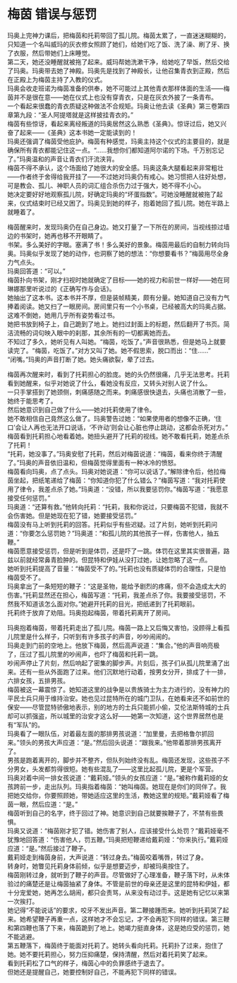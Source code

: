 # 梅茵 错误与惩罚
玛奥上完神力课后，把梅茵和托莉带回了孤儿院。梅茵太累了，一直迷迷糊糊的，只知道一个名叫威玛的灰衣修女照顾了她们，给她们吃了饭、洗了澡、刷了牙、换了衣服，然后带她们上床睡觉。  
第二天，她还没睡醒就被拖了起来。威玛帮她洗漱干净，给她吃了早饭，然后交给了玛奥。玛奥带去她了神殿。玛奥先是找到了神殿长，让他召集青衣到正殿，然后在正殿上为梅茵主持了入教的仪式。  
玛奥会收走班诺为梅茵准备的供奉，她不可能过上其他青衣那样体面的生活——梅茵并不是很在意——她在仪式上也没有穿青衣，只是在灰衣外披了一条青布。  
一个看起来很蠢的青衣质疑这种做法不合规矩。玛奥让他去读《圣典》第三卷第四章第九段：“圣人阿提塔就是这样披挂青衣的。”  
梅茵有些惊讶，看起来离经叛道的玛奥居然这么熟悉《圣典》。惊讶过后，她又兴奋了起来——《圣典》这本书她一定能读到的！  
玛奥还强调了梅茵受他庇护。梅茵有种感觉，玛奥主持这个仪式的主要目的，就是确保所有青衣都能记住这一点。“……我想你们都知道阿尔诺的下场。千万别忘记了。”玛奥温和的声音让青衣们汗流浃背。  
梅茵不得不承认，这个场面给了她很大的安全感。玛奥这条大腿看起来非常粗壮——作者终于舍得给我开挂了——不过她对玛奥仍有戒心。她习惯把人往好处想，可是教会、孤儿、神职人员的词汇组合杀伤力过于强大，她不得不小心。  
她决定要好好地观察孤儿院，好确定玛奥的“坏蛋指数”。可她没睡醒就被拖了起来，仪式结束时已经又困了。玛奥见到她的样子，抱着她回了孤儿院。她在半路上就睡着了。  


梅茵醒来时，发现玛奥仍在自己身边。她又打量了一下所在的房间，当视线掠过墙边的书架时，她再也移不开眼睛了。  
书架。多么美好的字眼。塞满了书！多么美好的景象。梅茵用最后的自制力转向玛奥。玛奥似乎发现了她的动作，也洞察了她的想法：“你想要看书？”梅茵用尽全身力气点头。  
玛奥回答道：“可以。”  
梅茵扑向书架，刚才扫视时她就确定了目标——她的视力和前世一样好——她在珂琳娜那里听说过的《正确写作与会话》。  
她抽出了这本书。这本书并不厚，但是装帧精美，颇有分量。她知道自己没有力气捧着阅读。她又扫了一眼房间。房间里只有一个小书桌，已经被高大的玛奥占据。这难不倒她，她用几乎所有姿势看过书。  
她把书放到椅子上，自己跪到了地上。她扫过封面上的标题，然后翻开了书页。简洁流畅的词句映入眼中的刹那，其余所有的一切都离她而去。  
不知过了多久，她听见有人叫她。“梅茵，吃饭了。”声音很熟悉，但是她马上就要读完了。“梅茵，吃饭了。”对方又叫了她。她不假思索，脱口而出：“住……”  
“闭嘴。”玛奥的声音打断了她。她头痛欲裂，晕了过去。  


梅茵再次醒来时，看到了托莉担心的脸庞。她的头仍然很痛，几乎无法思考。托莉看到她醒来，似乎对她说了什么，看她没有反应，又转头对别人说了什么。  
一只手掌搭到了她颈侧，刺痛感随之而来。刺痛感很快退去，头痛也消散了一些，她终于能思考了。  
然后她意识到自己做了什么——她对托莉使用了律令。  
她不敢相信自己竟然这么做了。玛奥警告过她：“如果使用者的想像不正确，‘住口’会让人再也无法开口说话，‘不许动’则会让心脏也停止跳动，这都会杀死对方。”  
梅茵看到托莉担心地看着她。她扭头避开了托莉的视线。她不敢看托莉，她差点杀了托莉！  
“托莉，她没事了。”玛奥安慰了托莉，然后对梅茵说道：“梅茵，看来你终于清醒了。”玛奥的声音依旧温和，但梅茵觉得里面有一种冰冷的愤怒。  
梅茵看向玛奥，点了点头。玛奥对她说道：“你可以说话了。”解除律令后，他拉梅茵坐起，把纸笔递给了梅茵：“你知道你犯了什么错么？”梅茵写道：“我对托莉使用了律令，我差点杀了她。”玛奥道：“没错，所以我要惩罚你。”梅茵写道：“我愿意接受任何惩罚。”  
玛奥道：“还算有救。”他转向托莉：“托莉，我和你说过，只要梅茵不犯错，我就不会伤害她。但是她现在犯了错，她要接受惩罚。”  
梅茵没有马上听到托莉的回答。托莉似乎有些迟疑。过了片刻，她听到托莉问道：“你要怎么惩罚她？”玛奥道：“和孤儿院的其他孩子一样，伤害他人，抽五鞭。”  
梅茵愿意接受惩罚，但是听到是体罚，还是吓了一跳。体罚在这里其实很普遍，路兹以前就经常鼻青脸肿的。但昆特和伊娃从没打过她，让她忽略了这一点。  
她听到托莉提高了音量：“梅茵受不了的。”托莉也没有质疑体罚的合理性，只是怕梅茵受不了。  
玛奥拿出了一条短短的鞭子：“这是圣物，能给予剧烈的疼痛，但不会造成太大的伤害。”托莉显然还在担心，梅茵写道：“托莉，我差点杀了你。我要接受惩罚，不然我不知道该怎么面对你。”她避开托莉的目光，把纸递到了托莉眼前。  
托莉终于放弃了劝阻。玛奥抱起梅茵，带着托莉离开了房间。  


玛奥抱着梅茵，带着托莉走出了孤儿院。梅茵一路上又后悔又害怕，没顾得上看孤儿院里是什么样子，只听到有许多孩子的声音，吵吵闹闹的。  
玛奥走到门前的空地上。他放下梅茵，然后高声说道：“集合。”他的声音响亮极了，压过了孤儿院里的吵闹声，也吓了梅茵和托莉一跳。  
吵闹声停止了片刻，然后响起了密集的脚步声。片刻后，孩子们从孤儿院里涌了出来。还有一些从外面跑了过来。他们沉默地行动着，按男女分开，排成了十一排，六排女孩，五排男孩。  
梅茵被这一幕震惊了。她知道这里的战争是以贵族骑士为主力进行的，没有神力的平民士兵只用于维持治安。她也见过昆特所在的城门卫队，在她看来还不如前世的保安——尽管昆特骄傲地表示，别的地方的士兵只能抓小偷，艾伦法斯特城的士兵却可以抓强盗，所以城里的治安才这么好——她第一次知道，这个世界居然也是有“军队”的。  
玛奥看了一眼队伍，对着最左面的那排男孩说道：“加里曼，去把格鲁尔抓回来。”领头的男孩大声应道：“是。”然后回头说道：“跟我来。”他带着那排男孩离开了。  
男孩是跑着离开的，脚步并不整齐，但队列始终没有乱。梅茵还发现，这些孩子不分男女，头发都剪得很短。她有些混乱了——这里比起孤儿院，更是个军营。  
玛奥对着中间一排女孩说道：“戴莉娅。”领头的女孩应道：“是。”被称作戴莉娅的女孩跨前一步，走出队列。玛奥指着梅茵：“她叫梅茵。她现在是你们的同伴了。我把她交给你，你要照顾她，带她适应这里的生活，教她这里的规矩。”戴莉娅看了梅茵一眼，然后应道：“是。”  
梅茵听到自己的名字，终于回过了神。她意识到自己就要挨鞭子了，不禁有些畏惧。  
玛奥又说道：“梅茵刚才犯了错。她伤害了别人，应该接受什么处罚？”戴莉娅毫不犹豫地回答道：“伤害他人，罚五鞭。”玛奥把短鞭递给戴莉娅：“你来执行。”戴莉娅应道：“是。”然后接过了鞭子。  
戴莉娅走到梅茵身前，大声说道：“转过身去。”梅茵咬着嘴唇，转过了身。  
转身时，她瞥见托莉身体前倾，似乎是想要迈步，却被玛奥按住了。  
梅茵刚转过身，就听到了鞭子的声音。尽管做好了心理准备，鞭子落下时，从未体验过的痛楚还是让梅茵抽紧了身体。不管是前世的母亲还是这里的昆特和伊娃，都十分宠爱她，她再怎么胡闹，都只会责骂，从来没有动过手。这是她有记忆以来第一次挨打。  
她记得“不能说话”的要求，咬牙不发出声音。第二鞭接踵而来。她听到托莉哭了起来。她希望鞭子再重一点，这样她才不会忘记，才不会再犯下同样的错误。第三鞭和第四鞭也落了下来，梅茵跪到了地上。她竭力挺直身体，这是她应受的惩罚，她不能逃避。  
第五鞭落下，梅茵终于能面对托莉了。她转头看向托莉。托莉扑了过来，抱住了她。她不要托莉担心，努力压抑痛楚，保持清醒，然后对着托莉笑了起来。  
看到托莉松了口气的样子，梅茵心中的负罪感终于退去了。  
但她还是提醒自己，她要控制好自己，不能再犯下同样的错误。  


